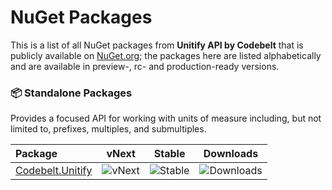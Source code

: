 # NuGet Packages

This is a list of all NuGet packages from **Unitify API by Codebelt** that is publicly available on [NuGet.org](https://www.nuget.org/packages?q=Codebelt.Unitify); the packages here are listed alphabetically and are available in preview-, rc- and production-ready versions.

### 📦 Standalone Packages

Provides a focused API for working with units of measure including, but not limited to, prefixes, multiples, and submultiples.

|Package|vNext|Stable|Downloads|
|:--|:-:|:-:|:-:|
| [Codebelt.Unitify](https://www.nuget.org/packages/Codebelt.Unitify/) | ![vNext](https://img.shields.io/nuget/vpre/Codebelt.Unitify?logo=nuget) | ![Stable](https://img.shields.io/nuget/v/Codebelt.Unitify?logo=nuget) | ![Downloads](https://img.shields.io/nuget/dt/Codebelt.Unitify?color=blueviolet&logo=nuget) |
